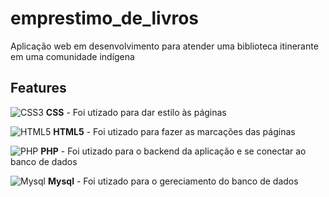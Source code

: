 # emprestimo_de_livros
Aplicação web em desenvolvimento para atender uma biblioteca itinerante em uma comunidade indígena

## Features
![CSS3](https://img.shields.io/badge/CSS3-1572B6?style=for-the-badge&logo=css3&logoColor=white) **CSS** - Foi utizado para dar estilo às páginas

![HTML5](https://img.shields.io/badge/HTML5-E34F26?style=for-the-badge&logo=html5&logoColor=white) **HTML5** - Foi utizado para fazer as marcações das páginas

![PHP](https://img.shields.io/badge/PHP-777BB4?style=for-the-badge&logo=php&logoColor=white) **PHP** - Foi utizado para o backend da aplicação e se conectar ao banco de dados

![Mysql](https://img.shields.io/badge/MySQL-00000F?style=for-the-badge&logo=mysql&logoColor=white) **Mysql** - Foi utizado para o gereciamento do banco de dados

